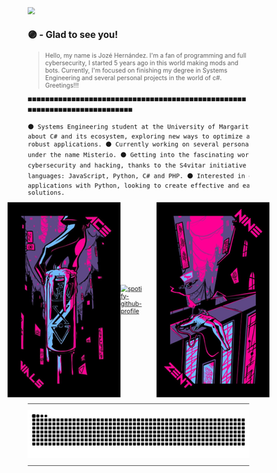<img src="https://github.com/Jozexo/Jozexo/blob/main/gif/Jozexo.gif" style="border-radius: 30px margin-right: 10px;"/>

## 🟣 - Glad to see you!

> Hello, my name is Jozé Hernández. I'm a fan of programming and full cybersecurity, I started 5 years ago in this world making mods and bots. Currently, I'm focused on finishing my degree in Systems Engineering and several personal projects in the world of c#. Greetings!!!

◼️◼️◼️◼️◼️◼️◼️◼️◼️◼️◼️◼️◼️◼️◼️◼️◼️◼️◼️◼️◼️◼️◼️◼️◼️◼️◼️◼️◼️◼️◼️◼️◼️◼️◼️◼️◼️◼️◼️◼️◼️◼️◼️◼️◼️◼️◼️◼️◼️◼️◼️◼️◼️◼️◼️◼️◼️◼️◼️◼️◼️◼️◼️◼️◼️◼️◼️◼️◼️◼️◼️◼️◼️◼️<pre>
⚫️ Systems Engineering student at the University of Margarita [UNIMAR](https://portalunimar.unimar.edu.ve/).
⚫️ Passionate about C# and its ecosystem, exploring new ways to optimize and create robust applications.
⚫️ Currently working on several personal projects under the name Misterio.
⚫️ Getting into the fascinating world of cybersecurity and hacking, thanks to the S4vitar initiative .
⚫️ Main languages: JavaScript, Python, C# and PHP.
⚫️ Interested in developing applications with Python, looking to create effective and easy to use solutions.
</pre>


<div style="display: flex; justify-content: center; align-items: center;">
  <img src="gif/1.jpg" width="257" style="border-radius: 30px margin-right: 10px;"/>
  <a href="https://github.com/kittinan/spotify-github-profile">
    <img src="https://spotify-github-profile.kittinanx.com/api/view?uid=3172duxsvztk6aw6fsqeptfy4mfa&cover_image=true&theme=default&show_offline=true&background_color=121212&interchange=false" alt="spotify-github-profile" style="margin-right: 30px;"/>
  </a>
  <img src="gif/2.jpg" width="257" style="border-radius: 30px margin-right: 10px;"/>
</div>


---


<div align="center">
  <picture>
    <source media="(prefers-color-scheme: dark)" srcset="https://raw.githubusercontent.com/huiishan99/huiishan99/output/github-contribution-grid-snake-dark.svg">
    <source media="(prefers-color-scheme: light)" srcset="https://raw.githubusercontent.com/huiishan99/huiishan99/output/github-contribution-grid-snake.svg">
    <img alt="github contribution grid snake animation" src="https://raw.githubusercontent.com/huiishan99/huiishan99/output/github-contribution-grid-snake.svg">
  </picture>  
</div>

---

